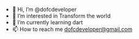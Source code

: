 - 👋 Hi, I’m @dofcdeveloper
- 👀 I’m interested in Transform the world
- 🌱 I’m currently learning dart
- 📫 How to reach me dofcdeveloper@gmail.com

<!---
dofcdeveloper/dofcdeveloper is a ✨ special ✨ repository because its `README.md` (this file) appears on your GitHub profile.
You can click the Preview link to take a look at your changes.
--->
